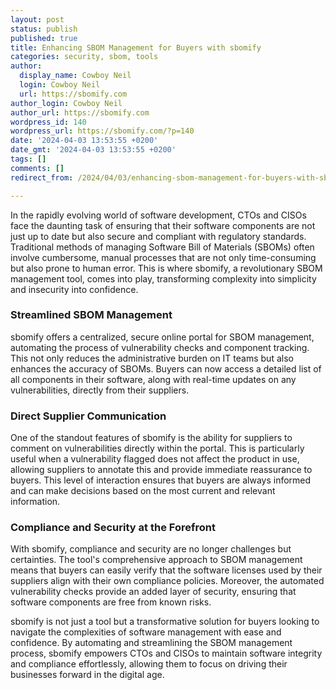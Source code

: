 ```yaml
---
layout: post
status: publish
published: true
title: Enhancing SBOM Management for Buyers with sbomify
categories: security, sbom, tools
author:
  display_name: Cowboy Neil
  login: Cowboy Neil
  url: https://sbomify.com
author_login: Cowboy Neil
author_url: https://sbomify.com
wordpress_id: 140
wordpress_url: https://sbomify.com/?p=140
date: '2024-04-03 13:53:55 +0200'
date_gmt: '2024-04-03 13:53:55 +0200'
tags: []
comments: []
redirect_from: /2024/04/03/enhancing-sbom-management-for-buyers-with-sbomify/

---
```


In the rapidly evolving world of software development, CTOs and CISOs face the daunting task of ensuring that their software components are not just up to date but also secure and compliant with regulatory standards. Traditional methods of managing Software Bill of Materials (SBOMs) often involve cumbersome, manual processes that are not only time-consuming but also prone to human error. This is where sbomify, a revolutionary SBOM management tool, comes into play, transforming complexity into simplicity and insecurity into confidence.

### Streamlined SBOM Management

sbomify offers a centralized, secure online portal for SBOM management, automating the process of vulnerability checks and component tracking. This not only reduces the administrative burden on IT teams but also enhances the accuracy of SBOMs. Buyers can now access a detailed list of all components in their software, along with real-time updates on any vulnerabilities, directly from their suppliers.

### Direct Supplier Communication

One of the standout features of sbomify is the ability for suppliers to comment on vulnerabilities directly within the portal. This is particularly useful when a vulnerability flagged does not affect the product in use, allowing suppliers to annotate this and provide immediate reassurance to buyers. This level of interaction ensures that buyers are always informed and can make decisions based on the most current and relevant information.

### Compliance and Security at the Forefront

With sbomify, compliance and security are no longer challenges but certainties. The tool's comprehensive approach to SBOM management means that buyers can easily verify that the software licenses used by their suppliers align with their own compliance policies. Moreover, the automated vulnerability checks provide an added layer of security, ensuring that software components are free from known risks.

sbomify is not just a tool but a transformative solution for buyers looking to navigate the complexities of software management with ease and confidence. By automating and streamlining the SBOM management process, sbomify empowers CTOs and CISOs to maintain software integrity and compliance effortlessly, allowing them to focus on driving their businesses forward in the digital age.
